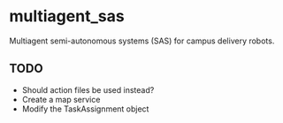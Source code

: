 # multiagent_sas
Multiagent semi-autonomous systems (SAS) for campus delivery robots.

## TODO
* Should action files be used instead?
* Create a map service
* Modify the TaskAssignment object